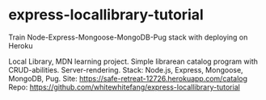 # express-locallibrary-tutorial
Train Node-Express-Mongoose-MongoDB-Pug stack with deploying on Heroku

Local Library, MDN learning project. Simple librarean catalog program with CRUD-abilities. Server-rendering. Stack: Node.js, Express, Mongoose, MongoDB, Pug.
Site:
https://safe-retreat-12726.herokuapp.com/catalog
Repo:
https://github.com/whitewhitefang/express-locallibrary-tutorial
